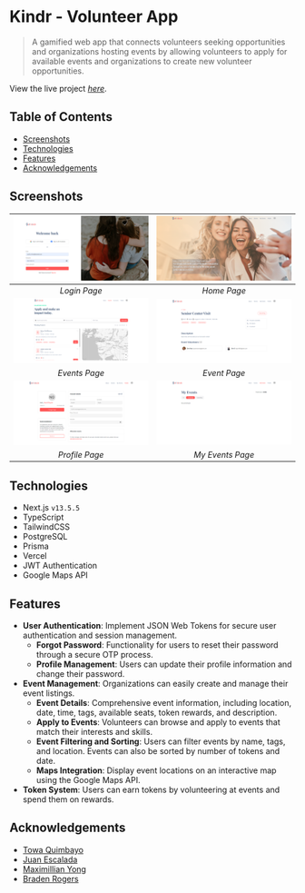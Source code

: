 # Kindr - Volunteer App
> A gamified web app that connects volunteers seeking opportunities and organizations hosting events by allowing volunteers to apply for available events and organizations to create new volunteer opportunities.

View the live project [_here_](https://getkindr.com/).

## Table of Contents
* [Screenshots](#screenshots)
* [Technologies](#technologies)
* [Features](#features)
* [Acknowledgements](#acknowledgements)

## Screenshots
| ![Login Page](screenshots/login.png) | ![Home Page](screenshots/home.png) |
|:--:|:--:|
| _Login Page_ | _Home Page_ |
| ![Events Page](screenshots/events.png) | ![Event Page](screenshots/event.png) |
| _Events Page_ | _Event Page_ |
| ![Profile Page](screenshots/profile.png) | ![My Events Page](screenshots/my_events.png) |
| _Profile Page_ | _My Events Page_ |

## Technologies
- Next.js `v13.5.5`
- TypeScript
- TailwindCSS
- PostgreSQL
- Prisma
- Vercel
- JWT Authentication
- Google Maps API

## Features
- __User Authentication__: Implement JSON Web Tokens for secure user authentication and session management.
  - __Forgot Password__: Functionality for users to reset their password through a secure OTP process.
  - __Profile Management__: Users can update their profile information and change their password.
- __Event Management__: Organizations can easily create and manage their event listings.
  - __Event Details__: Comprehensive event information, including location, date, time, tags, available seats, token rewards, and description.
  - __Apply to Events__: Volunteers can browse and apply to events that match their interests and skills.
  - __Event Filtering and Sorting__: Users can filter events by name, tags, and location. Events can also be sorted by number of tokens and date.
  - __Maps Integration__: Display event locations on an interactive map using the Google Maps API.
- __Token System__: Users can earn tokens by volunteering at events and spend them on rewards.

## Acknowledgements
* [Towa Quimbayo](https://github.com/towaquimbayo)
* [Juan Escalada](https://github.com/jescalada/)
* [Maximillian Yong](https://github.com/MaximillianYong)
* [Braden Rogers](https://github.com/BRogers-BCIT)
